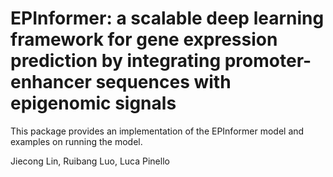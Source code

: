 # EPInformer: a scalable deep learning framework for gene expression prediction by integrating promoter-enhancer sequences with epigenomic signals

This package provides an implementation of the EPInformer model and examples on
running the model.

Jiecong Lin, Ruibang Luo, Luca Pinello
